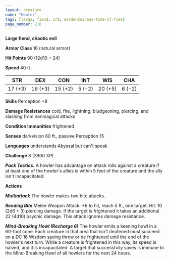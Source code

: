 ```yaml
---
layout: creature
name: "Howler"
tags: [large, fiend, cr8, mordenkainens-tome-of-foes]
page_number: 210
---
```


**Large fiend, chaotic evil**

**Armor Class** 16 (natural armor)

**Hit Points** 90  (12d10 + 24)

**Speed** 40 ft.

|   STR   |   DEX   |   CON   |   INT   |   WIS   |   CHA   |
|:-------:|:-------:|:-------:|:-------:|:-------:|:-------:|
| 17 (+3) | 16 (+3) | 15 (+2) | 5 (-2) | 20 (+5) | 6 (-2) |

**Skills** Perception +8

**Damage Resistances** cold, fire, lightning; bludgeoning, piercing, and slashing from nonmagical attacks

**Condition Immunities** frightened

**Senses** darkvision 60 ft., passive Perception 15

**Languages** understands Abyssal but can't speak

**Challenge** 8 (3900 XP)

***Pack Tactics.*** A howler has advantage on attack rolls against a creature if at least one of the howler's allies is within 5 feet of the creature and the ally isn't incapacitated.

**Actions**

***Multiattack*** The howler makes two bite attacks.

***Rending Bite*** Melee Weapon Attack: +6 to hit, reach 5 ft., one target. Hit: 10 (2d6 + 3) piercing damage. If the target is frightened it takes an additional 22 (4d10) psychic damage. This attack ignores damage resistance.

***Mind-Breaking Howl (Recharge 6)*** The howler emits a keening howl in a 60-foot cone. Each creature in that area that isn't deafened must succeed on a DC 16 Wisdom saving throw or be frightened until the end of the howler's next turn. While a creature is frightened in this way, its speed is halved, and it is incapacitated. A target that successfully saves is immune to the Mind-Breaking Howl of all howlers for the next 24 hours.